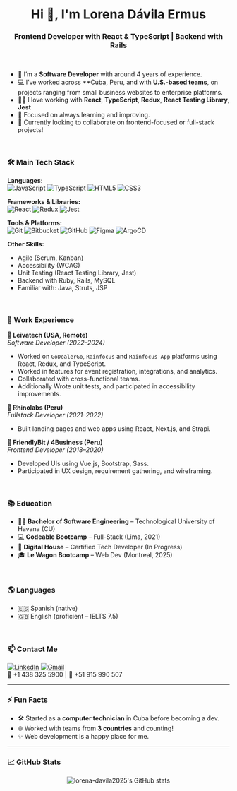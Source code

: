 <h1 align="center">Hi 👋, I'm Lorena Dávila Ermus</h1>
<h3 align="center">Frontend Developer with React & TypeScript | Backend with Rails </h3>

<br />

- 🌱 I’m a **Software Developer** with around 4 years of experience.
- 💻 I’ve worked across **Cuba, Peru, and with **U.S.-based teams**, on projects ranging from small business websites to enterprise platforms.
- 🧑‍💻 I love working with **React**, **TypeScript**, **Redux**, **React Testing Library**, **Jest**
- 🎯 Focused on always learning and improving.
- 🚀 Currently looking to collaborate on frontend-focused or full-stack projects!

<br />

### 🛠️ Main Tech Stack

**Languages:**  
![JavaScript](https://img.shields.io/badge/-JavaScript-black?style=flat-square&logo=javascript) 
![TypeScript](https://img.shields.io/badge/-TypeScript-3178C6?style=flat-square&logo=typescript) 
![HTML5](https://img.shields.io/badge/-HTML5-E34F26?style=flat-square&logo=html5) 
![CSS3](https://img.shields.io/badge/-CSS3-1572B6?style=flat-square&logo=css3)

**Frameworks & Libraries:**  
![React](https://img.shields.io/badge/-React-61DAFB?style=flat-square&logo=react) 
![Redux](https://img.shields.io/badge/-Redux-764ABC?style=flat-square&logo=redux) 
![Jest](https://img.shields.io/badge/-Jest-C21325?style=flat-square&logo=jest)

**Tools & Platforms:**  
![Git](https://img.shields.io/badge/-Git-F05032?style=flat-square&logo=git) 
![Bitbucket](https://img.shields.io/badge/-Bitbucket-0052CC?style=flat-square&logo=bitbucket)
![GitHub](https://img.shields.io/badge/-GitHub-181717?style=flat-square&logo=github)
![Figma](https://img.shields.io/badge/-Figma-F24E1E?style=flat-square&logo=figma)
![ArgoCD](https://img.shields.io/badge/-ArgoCD-ef6d57?style=flat-square&logo=argo)

**Other Skills:**  
- Agile (Scrum, Kanban)
- Accessibility (WCAG)
- Unit Testing (React Testing Library, Jest)
- Backend with Ruby, Rails, MySQL
- Familiar with: Java, Struts, JSP

<br />

### 💼 Work Experience

**🔹 Leivatech (USA, Remote)**  
*Software Developer (2022–2024)*  
- Worked on `GoDealerGo`, `Rainfocus` and `Rainfocus App` platforms using React, Redux, and TypeScript.
- Worked in features for event registration, integrations, and analytics.
- Collaborated with cross-functional teams.
- Additionally Wrote unit tests, and participated in accessibility improvements.

**🔹 Rhinolabs (Peru)**  
*Fullstack Developer (2021–2022)*  
- Built landing pages and web apps using React, Next.js, and Strapi.

**🔹 FriendlyBit / 4Business (Peru)**  
*Frontend Developer (2018–2020)*  
- Developed UIs using Vue.js, Bootstrap, Sass.
- Participated in UX design, requirement gathering, and wireframing.

<br />

### 📚 Education

- 👩‍🎓 **Bachelor of Software Engineering** – Technological University of Havana (CU)
- 💻 **Codeable Bootcamp** – Full-Stack (Lima, 2021) 
- 📖 **Digital House** – Certified Tech Developer (In Progress)
- 🎓 **Le Wagon Bootcamp** – Web Dev (Montreal, 2025)

<br />

### 🌎 Languages

- 🇪🇸 Spanish (native)  
- 🇬🇧 English (proficient – IELTS 7.5)

<br />

### 📫 Contact Me

[![LinkedIn](https://img.shields.io/badge/-LinkedIn-blue?style=flat-square&logo=linkedin)](https://ca.linkedin.com/in/lorena-davila-ermus/en)
[![Gmail](https://img.shields.io/badge/-Email-c14438?style=flat-square&logo=gmail&logoColor=white)](mailto:lorena90davila@gmail.com)  
📱 +1 438 325 5900 | 📱 +51 915 990 507

---

### ⚡ Fun Facts

- 🛠️ Started as a **computer technician** in Cuba before becoming a dev.
- 🌐 Worked with teams from **3 countries** and counting!
- ✨ Web development is a happy place for me.

---

### 📈 GitHub Stats

<p align="center">
  <img src="https://github-readme-stats.vercel.app/api?username=lorena-davila2025&show_icons=true&theme=radical" alt="lorena-davila2025's GitHub stats" />
</p>
